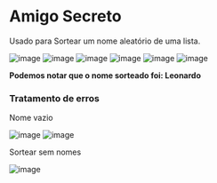 <h1>Amigo Secreto</h1>
<p>Usado para Sortear um nome aleatório de uma lista.</p>

![image](https://github.com/user-attachments/assets/7c36bb96-9ce5-45e8-8abe-9b5fe63dc2bd)
![image](https://github.com/user-attachments/assets/a92f209d-d49d-484a-a52c-2993f35cccfd)
![image](https://github.com/user-attachments/assets/4b3908e8-acc3-4382-9cb9-863c8b711ae3)
![image](https://github.com/user-attachments/assets/20f585bc-ba3d-49e6-93bd-c880dbbb8096)
![image](https://github.com/user-attachments/assets/04d51e46-9858-46d1-8a19-57043b045834)
![image](https://github.com/user-attachments/assets/647eda04-072c-4fac-b4a4-f8ec53cd4a47)
<strong><p>Podemos notar que o nome sorteado foi: Leonardo</p></strong>

<h3>Tratamento de erros</h3>
<p>Nome vazio</p>

![image](https://github.com/user-attachments/assets/f5fb6ce6-9a7f-4ee3-8486-975a4bbea055)
![image](https://github.com/user-attachments/assets/2f3b24ca-2f0b-413b-ac40-3d015998eb3d)

<p>Sortear sem nomes</p>

![image](https://github.com/user-attachments/assets/bc0697fd-59fc-4607-8fd8-4a86a280f710)









